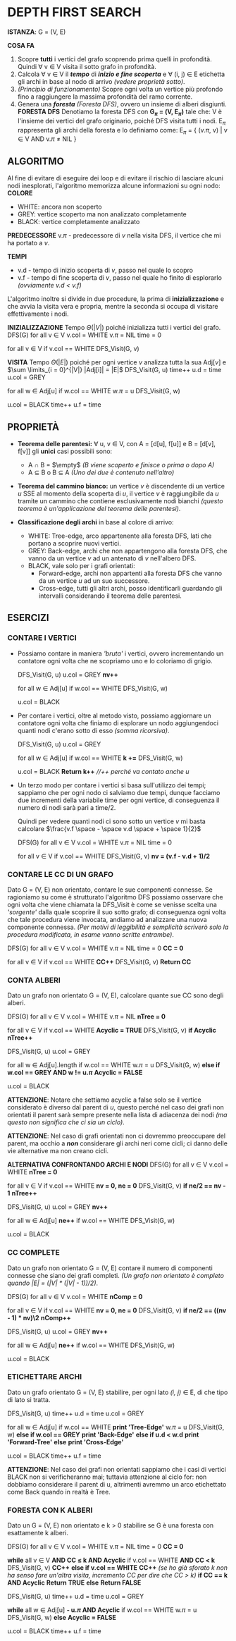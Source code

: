# DEPTH FIRST SEARCH

**ISTANZA**: G = (V, E)

**COSA FA**

1. Scopre **tutti** i vertici del grafo scoprendo prima quelli in profondità.
   Quindi $\forall$ v $\in$ V visita il sotto grafo in profondità.
2. Calcola $\forall$ v $\in$ V il ***tempo*** di ***inizio e fine scoperta*** e $\forall$ (i, j) $\in$ E etichetta gli archi in base al nodo di arrivo *(vedere proprietà sotto)*.
3. *(Principio di funzionamento)*
   Scopre ogni volta un vertice più profondo fino a raggiungere la massima profondità del ramo corrente.
4. Genera una ***foresta*** *(Foresta DFS)*, ovvero un insieme di alberi disgiunti.
   **FORESTA DFS**
   Denotiamo la foresta DFS con **G$_\pi$ = (V, E$_\pi$)** tale che:
   V è l'insieme dei vertici del grafo originario, poiché DFS visita tutti i nodi.
   E$_\pi$ rappresenta gli archi della foresta e lo definiamo come:
   E$_\pi$ = { (v.$\pi$, v) | v $\in$ V AND v.$\pi$ $\neq$ NIL }

## ALGORITMO

Al fine di evitare di eseguire dei loop e di evitare il rischio di lasciare alcuni nodi inesplorati, l'algoritmo memorizza alcune informazioni su ogni nodo:
**COLORE**

- WHITE: ancora non scoperto
- GREY: vertice scoperto ma non analizzato completamente
- BLACK: vertice completamente analizzato

**PREDECESSORE**
v.$\pi$ - predecessore di *v* nella visita DFS, il vertice che mi ha portato a *v*.

**TEMPI**

- v.d - tempo di inizio scoperta di *v*, passo nel quale lo scopro
- v.f - tempo di fine scoperta di *v*, passo nel quale ho finito di esplorarlo
  *(ovviamente v.d < v.f)*

L'algoritmo inoltre si divide in due procedure, la prima di **inizializzazione** e che avvia la visita vera e propria, mentre la seconda si occupa di visitare effettivamente i nodi.

**INIZIALIZZAZIONE**
Tempo $\Theta(|V|)$ poiché inizializza tutti i vertici del grafo.
DFS(G)
for all v $\in$ V
	v.col = WHITE
	v.$\pi$ = NIL
time = 0

for all v $\in$ V
	if v.col == WHITE
		DFS_Visit(G, v)

**VISITA**
Tempo $\Theta(|E|)$ poiché per ogni vertice *v* analizza tutta la sua Adj[*v*] e $\sum \limits_{i = 0}^{|V|} |Adj[i]| = |E|$
DFS_Visit(G, u)
time++
u.d = time
u.col = GREY

for all w $\in$ Adj\[u\]
	if w.col == WHITE
		w.$\pi$ = u
		DFS_Visit(G, w)

u.col = BLACK
time++
u.f = time

## PROPRIETÀ

- **Teorema delle parentesi:** $\forall$ u, v $\in$ V, con A = \[d\[u\], f\[u\]\] e B = \[d\[v\], f\[v\]\] gli **unici** casi possibili sono:
  - A $\cap$ B = $\empty$ *(B viene scoperto e finisce o prima o dopo A)*
  - A $\subseteq$ B o B $\subseteq$ A *(Uno dei due è contenuto nell'altro)*

- **Teorema del cammino bianco:** un vertice *v* è discendente di un vertice *u* SSE al momento della scoperta di *u*, il vertice *v* è raggiungibile da *u* tramite un cammino che contiene esclusivamente nodi bianchi *(questo teorema è un'applicazione del teorema delle parentesi)*.
- **Classificazione degli archi** in base al colore di arrivo:
  - WHITE: Tree-edge, arco appartenente alla foresta DFS, lati che portano a scoprire nuovi vertici.
  - GREY: Back-edge, archi che non appartengono alla foresta DFS, che vanno da un vertice *v* ad un antenato di *v* nell'albero DFS.
  - BLACK, vale solo per i grafi orientati:
    - Forward-edge, archi non appartenti alla foresta DFS che vanno da un vertice *u* ad un suo successore.
    - Cross-edge, tutti gli altri archi, posso identificarli guardando gli intervalli considerando il teorema delle parentesi.



## ESERCIZI

### CONTARE I VERTICI

- Possiamo contare in maniera *'bruta'* i vertici, ovvero incrementando un contatore ogni volta che ne scopriamo uno e lo coloriamo di grigio.

  DFS_Visit(G, u)
  u.col = GREY
  **nv++**

  for all w $\in$ Adj\[u\]
  	if w.col == WHITE
  		DFS_Visit(G, w)

  u.col = BLACK

- Per contare i vertici, oltre al metodo visto, possiamo aggiornare un contatore ogni volta che finiamo di esplorare un nodo aggiungendoci quanti nodi c'erano sotto di esso *(somma ricorsiva)*.

  DFS_Visit(G, u)
  u.col = GREY

  for all w $\in$ Adj\[u\]
  	if w.col == WHITE
  		**k +=** DFS_Visit(G, w)

  u.col = BLACK
  **Return k++** *//++ perché va contato anche u*

- Un terzo modo per contare i vertici si basa sull'utilizzo dei tempi; sappiamo che per ogni nodo ci salviamo due tempi, dunque facciamo due incrementi della variabile time per ogni vertice, di conseguenza il numero di nodi sarà pari a time/2.

  Quindi per vedere quanti nodi ci sono sotto un vertice *v* mi basta calcolare $\frac{v.f \space - \space v.d \space + \space 1}{2}$

  DFS(G)
  for all v $\in$ V
  	v.col = WHITE
  	v.$\pi$ = NIL
  time = 0

  for all v $\in$ V
  	if v.col == WHITE
  		DFS_Visit(G, v)
  		**nv = (v.f - v.d + 1)/2**



### CONTARE LE CC DI UN GRAFO

Dato G = (V, E) non orientato, contare le sue componenti connesse.
Se ragioniamo su come è strutturato l'algoritmo DFS possiamo osservare che ogni volta che viene chiamata la DFS_Visit è come se venisse scelta una *'sorgente'* dalla quale scoprire il suo sotto grafo; di conseguenza ogni volta che tale procedura viene invocata, andiamo ad analizzare una nuova componente connessa.
*(Per motivi di leggibilità e semplicità scriverò solo la procedura modificata, in esame vanno scritte entrambe)*.

DFS(G)
for all v $\in$ V
	v.col = WHITE
	v.$\pi$ = NIL
time = 0
**CC = 0**

for all v $\in$ V
	if v.col == WHITE
		**CC++**
		DFS_Visit(G, v)
**Return CC**



### CONTA ALBERI

Dato un grafo non orientato G = (V, E), calcolare quante sue CC sono degli alberi.

DFS(G)
for all v $\in$ V
	v.col = WHITE
	v.$\pi$ = NIL
**nTree = 0**

for all v $\in$ V
	if v.col == WHITE
		**Acyclic = TRUE**
		DFS_Visit(G, v)
		**if Acyclic**
			**nTree++**

DFS_Visit(G, u)
u.col = GREY

for all w $\in$ Adj\[u\].length
	if w.col == WHITE
		w.$\pi$ = u
		DFS_Visit(G, w)
	**else if w.col == GREY AND w != u.$\pi$**
		**Acyclic = FALSE**

u.col = BLACK

**ATTENZIONE**: Notare che settiamo acyclic a false solo se il vertice considerato è diverso dal parent di *u*, questo perché nel caso dei grafi non orientati il parent sarà sempre presente nella lista di adiacenza dei nodi *(ma questo non significa che ci sia un ciclo)*.

**ATTENZIONE**: Nel caso di grafi orientati non ci dovremmo preoccupare del parent, ma occhio a ***non*** considerare gli archi neri come cicli; ci danno delle vie alternative ma non creano cicli.



**ALTERNATIVA CONFRONTANDO ARCHI E NODI**
DFS(G)
for all v $\in$ V
	v.col = WHITE
**nTree = 0**

for all v $\in$ V
	if v.col == WHITE
		**nv = 0, ne = 0**
		DFS_Visit(G, v)
		**if ne/2 == nv - 1**
			**nTree++**

DFS_Visit(G, u)
u.col = GREY
**nv++**

for all w $\in$ Adj\[u\]
	**ne++**
	if w.col == WHITE
		DFS_Visit(G, w)

u.col = BLACK



### CC COMPLETE

Dato un grafo non orientato G = (V, E) contare il numero di componenti connesse che siano dei grafi completi. *(Un grafo non orientato è completo quando |E| = (|V| \* (|V| - 1))/2)*.

DFS(G)
for all v $\in$ V
	v.col = WHITE
**nComp = 0**

for all v $\in$ V
	if v.col == WHITE
		**nv = 0, ne = 0**
		DFS_Visit(G, v)
		**if ne/2 == ((nv - 1) \* nv)\2**
			**nComp++**

DFS_Visit(G, u)
u.col = GREY
**nv++**

for all w $\in$ Adj\[u\]
	**ne++**
	if w.col == WHITE
		DFS_Visit(G, w)

u.col = BLACK



### ETICHETTARE ARCHI

Dato un grafo orientato G = (V, E) stabilire, per ogni lato *(i, j)* $\in$ E, di che tipo di lato si tratta.

DFS_Visit(G, u)
time++
u.d = time
u.col = GREY

for all w $\in$ Adj\[u\]
	if w.col == WHITE
		**print 'Tree-Edge'**
		w.$\pi$ = u
		DFS_Visit(G, w)
	**else if w.col == GREY**			**print 'Back-Edge'**
	**else if u.d < w.d** 					**print 'Forward-Tree'**
	**else**										**print 'Cross-Edge'**

u.col = BLACK
time++
u.f = time

**ATTENZIONE**: Nel caso dei grafi non orientati sappiamo che i casi di vertici BLACK non si verificheranno mai; tuttavia attenzione al ciclo for: non dobbiamo considerare il parent di u, altrimenti avremmo un arco etichettato come Back quando in realtà è Tree.



### FORESTA CON K ALBERI

Dato un G = (V, E) non orientato e k > 0 stabilire se G è una foresta con esattamente k alberi.

DFS(G)
for all v $\in$ V
	v.col = WHITE
	v.$\pi$ = NIL
time = 0
**CC = 0**

**while** all v $\in$ V **AND CC $\leq$ k AND Acyclic**
	if v.col == WHITE **AND CC < k**
		DFS_Visit(G, v)
		**CC++**
	**else if v.col == WHITE**
		**CC++** *(se ho già sforato k non ha senso fare un'altra visita, incremento CC per dire che CC > k)*
**if CC == k AND Acyclic**
	**Return TRUE**
**else**
	**Return FALSE**

DFS_Visit(G, u)
time++
u.d = time
u.col = GREY

**while** all w $\in$ Adj\[u\] **- u.$\pi$ AND Acyclic**
	if w.col == WHITE
		w.$\pi$ = u
		DFS_Visit(G, w)
	**else**
		**Acyclic = FALSE**

u.col = BLACK
time++
u.f = time
